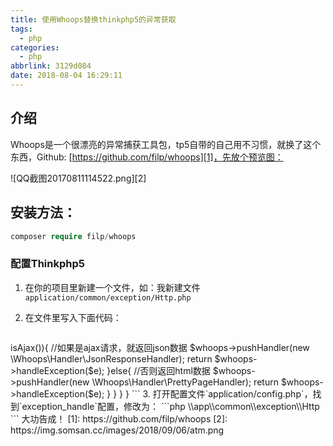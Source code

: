 ```yaml
---
title: 使用Whoops替换thinkphp5的异常获取
tags:
  - php
categories:
  - php
abbrlink: 3129d084
date: 2018-08-04 16:29:11
---
```


## 介绍
Whoops是一个很漂亮的异常捕获工具包，tp5自带的自己用不习惯，就换了这个东西，Github: [https://github.com/filp/whoops][1]，先放个预览图：

![QQ截图20170811114522.png][2]


<!--more-->


## 安装方法：

```php
composer require filp/whoops
```

### 配置Thinkphp5

1. 在你的项目里新建一个文件，如：我新建文件 `application/common/exception/Http.php`
2. 在文件里写入下面代码：

    ```php 
 <?php
    namespace app\common\exception;
    use Exception;
    use think\exception\Handle;

    class Http extends Handle
    {

        public function render(Exception $e)
        {
            if (version_compare(PHP_VERSION, '5.5.9', '<')){  //这里判断如果php版本比较低，就默认用系统的，当然你也可以安装版本较低的Whoops
                return parent::render($e);
            }else{
                $whoops = new \Whoops\Run;

                if (request()->isAjax()){ //如果是ajax请求，就返回json数据
                    $whoops->pushHandler(new \Whoops\Handler\JsonResponseHandler);
                    return  $whoops->handleException($e);
                }else{
                    //否则返回html数据
                    $whoops->pushHandler(new \Whoops\Handler\PrettyPageHandler);
                    return  $whoops->handleException($e);
                }
            }
        }
    }
    ```

3. 打开配置文件`application/config.php`，找到`exception_handle`配置，修改为：
 ```php
 \\app\\common\\exception\\Http
 ```

大功告成！


  [1]: https://github.com/filp/whoops
  [2]: https://img.somsan.cc/images/2018/09/06/atm.png